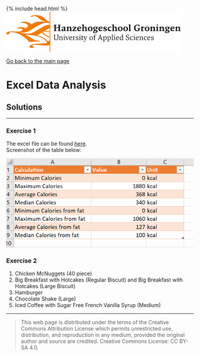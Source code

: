 {% include head.html %}
![Hanze](../hanze/hanze.png)

[Go back to the main page](../index.md)


# Excel Data Analysis

## Solutions

---

### Exercise 1

The excel file can be found [here](./files_10_data_analysis_solutions/exercise01/menu.xlsx).  
Screenshot of the table below:  

![solution exercise01](./files_10_data_analysis_solutions/exercise01/fig1.png)


### Exercise 2

1. Chicken McNuggets (40 piece)  
2. Big Breakfast with Hotcakes (Regular Biscuit) and Big Breakfast with Hotcakes (Large Biscuit)  
3. Hamburger  
4. Chocolate Shake (Large)  
5. Iced Coffee with Sugar Free French Vanilla Syrup (Medium)




---


>This web page is distributed under the terms of the Creative Commons Attribution License which permits unrestricted use, distribution, and reproduction in any medium, provided the original author and source are credited.
>Creative Commons License: CC BY-SA 4.0.

